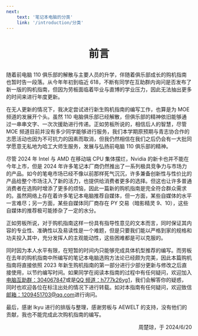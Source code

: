 ```yaml
---
next:
    text: '笔记本电脑的分类'
    link: '/introduction/分类'
---
```


# <p align="center">前言</p>

随着前电脑 110 俱乐部的解散与主要人员的升学，伴随着俱乐部成长的购机指南也暂时告一段落。从今年年初到临近 618，不断有同学在互助群内询问是否发布了新一版的购机指南，但因为劳板面临着毕业与直博的学业压力，因此无法抽出更多的时间来进行年度更新。

在无人更新的情况下，我决定尝试进行新生购机指南的编写工作，也算是为 MOE 频道的发展开个头。虽然 110 电脑俱乐部已经解散，但俱乐部的精神依旧能够通过一串串文字、一次次援助进行传递。正如劳板所说的，相信后人的智慧，尽管 MOE 频道目前并没有多少同学能够进行服务，我们本学期原预期与青志协合作的志愿活动也因为不可抗力的因素而取消，但我仍然相信在我们之后仍会有一大批同学愿意无私地为哈工大师生服务，发展与弘扬前电脑 110 俱乐部的精神。

尽管 2024 年 Intel 与 AMD 在移动端 CPU 集体摆烂，Nvidia 的新卡也并不能在今年上市，但是 2024 年许多笔记本厂商仍然推出了一系列极具竞争力与市场力的产品。如今的笔电市场已经不像以前那样死气沉沉，许多兼备创新性与性价比的产品给整个市场注入了新的活力，也提供给消费者更多的选择。但这也让许多普通消费者在选购时增添了更多的烦恼，因此一篇新的购机指南是完全符合群众需求的。虽然网络上存在着许多笔记本电脑推荐自媒体，但一方面，某些自媒体的水平一言难尽；另一方面，某些自媒体同厂商存在 PY 交易（暗影精灵 9、10），这些自媒体的推荐极可能掺杂了一定的水分。

正如劳板所说，对于购机指南这样一份具有指导性意见的文本而言，同时保证其内容的专业性、准确性以及易读性是一个难题，但是只要我们能以严格到家的规格和功夫投入其中，充分发挥人的主观能动性，这些困难都是可以克服的。

同时因为本人水平有限，在短暂的时间内只能够完成具体机型推荐的编写。而劳板在去年的购机指南中所编写的笔记本电脑选购方法论已经颇为完美，因此本篇购机指南将直接依照 2023 年新生购机指南的第一部分进行少部分更新与修改之后直接使用，以节约编写时间。如果同学在阅读本指南的过程中有任何疑问，欢迎加入[电脑互助群：304067847](https://qm.qq.com/q/HU05k45VmK)或是[QQ 频道：h777k26yg1](https://pd.qq.com/s/e100hstql)，我们会解答你的疑惑，同时也欢迎各位在标注出处的情况下进行转载。如对本指南有任何疑问，欢迎致信[邮箱：1209451703@qq.com](mailto:1209451703@qq.com)进行询问。

最后，感谢 lkyu 进行的排版与整理，感谢劳板与 AEWELT 的支持，没有他们的贡献，我也不能完成此次购机指南的编写。

<p align="right">周楚琼，于 2024/6/20</p>
